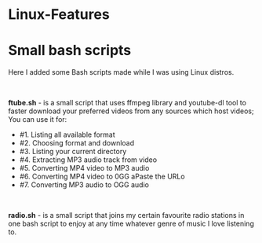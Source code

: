 # Linux-Features
<h1>Small bash scripts</h1>

Here I added some Bash scripts made while I was using Linux distros.

<br />

<strong>ftube.sh</strong> - is a small script that uses ffmpeg library and youtube-dl tool to faster download your preferred videos from any sources which host videos;
You can use it for:
- #1. Listing all available format
- #2. Choosing format and download
- #3. Listing your current directory
- #4. Extracting MP3 audio track from video
- #5. Converting MP4 video to MP3 audio
- #6. Converting MP4 video to 0GG aPaste the URLo
- #7. Converting MP3 audio to OGG audio

<br />

<strong>radio.sh</strong> - is a small script that joins my certain favourite radio stations in one bash script to enjoy at any time whatever genre of music I love listening to.
